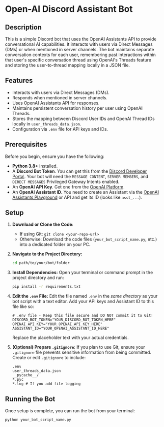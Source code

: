 # Open-AI Discord Assistant Bot

## Description

This is a simple Discord bot that uses the OpenAI Assistants API to provide conversational AI capabilities. It interacts with users via Direct Messages (DMs) or when mentioned in server channels. The bot maintains separate conversation contexts for each user, remembering past interactions within that user's specific conversation thread using OpenAI's Threads feature and storing the user-to-thread mapping locally in a JSON file.

## Features

* Interacts with users via Direct Messages (DMs).
* Responds when mentioned in server channels.
* Uses OpenAI Assistants API for responses.
* Maintains persistent conversation history per user using OpenAI Threads.
* Stores the mapping between Discord User IDs and OpenAI Thread IDs locally in `user_threads_data.json`.
* Configuration via `.env` file for API keys and IDs.

## Prerequisites

Before you begin, ensure you have the following:

* **Python 3.8+** installed.
* A **Discord Bot Token**. You can get this from the [Discord Developer Portal](https://discord.com/developers/applications). Your bot will need the `MESSAGE CONTENT`, `SERVER MEMBERS`, and `DIRECT MESSAGES` Privileged Gateway Intents enabled.
* An **OpenAI API Key**. Get one from the [OpenAI Platform](https://platform.openai.com/api-keys).
* An **OpenAI Assistant ID**. You need to create an Assistant via the [OpenAI Assistants Playground](https://platform.openai.com/assistants) or API and get its ID (looks like `asst_...`).

## Setup

1.  **Download or Clone the Code:**
    * If using Git: `git clone <your-repo-url>`
    * Otherwise: Download the code files (`your_bot_script_name.py`, etc.) into a dedicated folder on your PC.

2.  **Navigate to the Project Directory:**
    ```bash
    cd path/to/your/bot/folder
    ```

3.  **Install Dependencies:**
    Open your terminal or command prompt in the project directory and run:
    ```bash
    pip install -r requirements.txt
    ```

4.  **Edit the `.env` File:**
    Edit the file named `.env` in the *same directory* as your bot script with a text editor. Add your API keys and Assistant ID to this file like so:

    ```dotenv
    # .env file - Keep this file secure and DO NOT commit it to Git!
    DISCORD_BOT_TOKEN="YOUR_DISCORD_BOT_TOKEN_HERE"
    OPENAI_API_KEY="YOUR_OPENAI_API_KEY_HERE"
    ASSISTANT_ID="YOUR_OPENAI_ASSISTANT_ID_HERE"
    ```
    Replace the placeholder text with your actual credentials.

5.  **(Optional) Prepare `.gitignore`:**
    If you plan to use Git, ensure your `.gitignore` file prevents sensitive information from being committed. Create or edit `.gitignore` to include:
    ```gitignore
    .env
    user_threads_data.json
    __pycache__/
    *.pyc
    *.log # If you add file logging
    ```

## Running the Bot

Once setup is complete, you can run the bot from your terminal:

```bash
python your_bot_script_name.py
